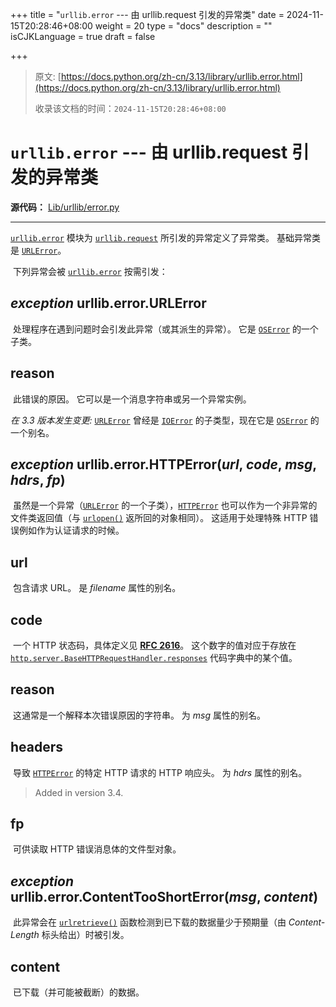 +++
title = "`urllib.error` --- 由 urllib.request 引发的异常类"
date = 2024-11-15T20:28:46+08:00
weight = 20
type = "docs"
description = ""
isCJKLanguage = true
draft = false

+++

> 原文: [https://docs.python.org/zh-cn/3.13/library/urllib.error.html](https://docs.python.org/zh-cn/3.13/library/urllib.error.html)
>
> 收录该文档的时间：`2024-11-15T20:28:46+08:00`

# `urllib.error` --- 由 urllib.request 引发的异常类

**源代码：** [Lib/urllib/error.py](https://github.com/python/cpython/tree/3.13/Lib/urllib/error.py)

------

[`urllib.error`](https://docs.python.org/zh-cn/3.13/library/urllib.error.html#module-urllib.error) 模块为 [`urllib.request`](https://docs.python.org/zh-cn/3.13/library/urllib.request.html#module-urllib.request) 所引发的异常定义了异常类。 基础异常类是 [`URLError`](https://docs.python.org/zh-cn/3.13/library/urllib.error.html#urllib.error.URLError)。

​	下列异常会被 [`urllib.error`](https://docs.python.org/zh-cn/3.13/library/urllib.error.html#module-urllib.error) 按需引发：

## *exception* urllib.error.**URLError**

​	处理程序在遇到问题时会引发此异常（或其派生的异常）。 它是 [`OSError`](https://docs.python.org/zh-cn/3.13/library/exceptions.html#OSError) 的一个子类。

## **reason**

​	此错误的原因。 它可以是一个消息字符串或另一个异常实例。

*在 3.3 版本发生变更:* [`URLError`](https://docs.python.org/zh-cn/3.13/library/urllib.error.html#urllib.error.URLError) 曾经是 [`IOError`](https://docs.python.org/zh-cn/3.13/library/exceptions.html#IOError) 的子类型，现在它是 [`OSError`](https://docs.python.org/zh-cn/3.13/library/exceptions.html#OSError) 的一个别名。

## *exception* urllib.error.**HTTPError**(*url*, *code*, *msg*, *hdrs*, *fp*)

​	虽然是一个异常（[`URLError`](https://docs.python.org/zh-cn/3.13/library/urllib.error.html#urllib.error.URLError) 的一个子类），[`HTTPError`](https://docs.python.org/zh-cn/3.13/library/urllib.error.html#urllib.error.HTTPError) 也可以作为一个非异常的文件类返回值（与 [`urlopen()`](https://docs.python.org/zh-cn/3.13/library/urllib.request.html#urllib.request.urlopen) 返所回的对象相同）。 这适用于处理特殊 HTTP 错误例如作为认证请求的时候。

## **url**

​	包含请求 URL。 是 *filename* 属性的别名。

## **code**

​	一个 HTTP 状态码，具体定义见 [**RFC 2616**](https://datatracker.ietf.org/doc/html/rfc2616.html)。 这个数字的值对应于存放在 [`http.server.BaseHTTPRequestHandler.responses`](https://docs.python.org/zh-cn/3.13/library/http.server.html#http.server.BaseHTTPRequestHandler.responses) 代码字典中的某个值。

## **reason**

​	这通常是一个解释本次错误原因的字符串。 为 *msg* 属性的别名。

## **headers**

​	导致 [`HTTPError`](https://docs.python.org/zh-cn/3.13/library/urllib.error.html#urllib.error.HTTPError) 的特定 HTTP 请求的 HTTP 响应头。 为 *hdrs* 属性的别名。

> Added in version 3.4.
>

## **fp**

​	可供读取 HTTP 错误消息体的文件型对象。

## *exception* urllib.error.**ContentTooShortError**(*msg*, *content*)

​	此异常会在 [`urlretrieve()`](https://docs.python.org/zh-cn/3.13/library/urllib.request.html#urllib.request.urlretrieve) 函数检测到已下载的数据量少于预期量（由 *Content-Length* 标头给出）时被引发。

## **content**

​	已下载（并可能被截断）的数据。
